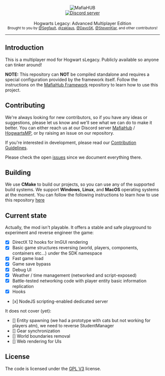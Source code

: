 <div align="center">
   <img src="https://user-images.githubusercontent.com/9026786/132325309-2e8ebecf-1154-45b2-b07a-ac9c0d3f6f94.png" alt="MafiaHUB" />
</div>

<div align="center">
    <a href="https://discord.gg/cka5vyWC"><img src="https://img.shields.io/discord/402098213114347520.svg" alt="Discord server" /></a>
</div>

<br />
<div align="center">
  Hogwarts Legacy: Advanced Multiplayer Edition
</div>

<div align="center">
  <sub>
    Brought to you by <a href="https://github.com/Segfaultd">@Segfault</a>,
    <a href="https://github.com/zaklaus">@zaklaus</a>,
    <a href="https://github.com/DavoSK">@DavoSK</a>,
    <a href="https://github.com/stevenklar">@StevenKlar</a>,
    and other contributors!
  </sub>
</div>
<hr/>

## Introduction

This is a multiplayer mod for Hogwart sLegacy. Publicly available so anyone can tinker around!

**NOTE:** This repository can **NOT** be compiled standalone and requires a special configuration provided by the framework itself. Follow the instructions on the [MafiaHub Framework](https://github.com/mafiahub/framework/) repository to learn how to use this project.

## Contributing

We're always looking for new contributors, so if you have any ideas or suggestions, please let us know and we'll see what we can do to make it better. You can either reach us at our Discord server [MafiaHub](https://discord.gg/c6gW9yRXZH) / [HogwartsMP](https://discord.gg/cka5vyWC), or by raising an issue on our repository.

If you're interested in development, please read our [Contribution Guidelines](https://github.com/MafiaHub/Framework/blob/develop/.github/CONTRIBUTING.md).

Please check the open [issues](https://github.com/hogwarts-mp/mod/issues) since we document everything there.

## Building

We use **CMake** to build our projects, so you can use any of the supported build systems. We support **Windows**, **Linux**, and **MacOS** operating systems at the moment. You can follow the following instructions to learn how to use this repository [here](https://github.com/MafiaHub/Framework#add-a-multi-player-project-to-the-framework)

## Current state

Actually, the mod isn't playable. It offers a stable and safe playground to experiment and reverse engineer the game:

- [x] DirectX 12 hooks for ImGUI rendering
- [x] Basic game structures reversing (world, players, components, containers etc...) under the SDK namespace
- [x] Fast game load
- [x] Game save bypass
- [x] Debug UI
- [x] Weather / time management (networked and script-exposed)
- [x] Battle-tested networking code with player entity basic information replication
- [x] Hooks
- [x] NodeJS scripting-enabled dedicated server

It does not cover (yet):

- [] Entity spawning (we had a prototype with cats but not working for players atm), we need to reverse StudentManager
- [] Gear synchronization
- [] World boundaries removal
- [] Web rendering for UIs


## License

The code is licensed under the [GPL V3](LICENSE.txt) license.
